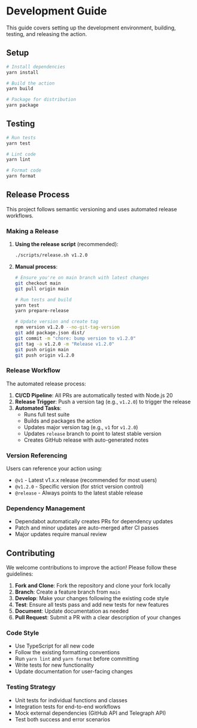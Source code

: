 # Development Guide

This guide covers setting up the development environment, building, testing, and releasing the action.

## Setup

```bash
# Install dependencies
yarn install

# Build the action
yarn build

# Package for distribution
yarn package
```

## Testing

```bash
# Run tests
yarn test

# Lint code
yarn lint

# Format code
yarn format
```

## Release Process

This project follows semantic versioning and uses automated release workflows.

### Making a Release

1. **Using the release script** (recommended):

   ```bash
   ./scripts/release.sh v1.2.0
   ```

2. **Manual process**:

   ```bash
   # Ensure you're on main branch with latest changes
   git checkout main
   git pull origin main

   # Run tests and build
   yarn test
   yarn prepare-release

   # Update version and create tag
   npm version v1.2.0 --no-git-tag-version
   git add package.json dist/
   git commit -m "chore: bump version to v1.2.0"
   git tag -a v1.2.0 -m "Release v1.2.0"
   git push origin main
   git push origin v1.2.0
   ```

### Release Workflow

The automated release process:

1. **CI/CD Pipeline**: All PRs are automatically tested with Node.js 20
2. **Release Trigger**: Push a version tag (e.g., `v1.2.0`) to trigger the release
3. **Automated Tasks**:
   - Runs full test suite
   - Builds and packages the action
   - Updates major version tag (e.g., `v1` for `v1.2.0`)
   - Updates `release` branch to point to latest stable version
   - Creates GitHub release with auto-generated notes

### Version Referencing

Users can reference your action using:

- `@v1` - Latest v1.x.x release (recommended for most users)
- `@v1.2.0` - Specific version (for strict version control)
- `@release` - Always points to the latest stable release

### Dependency Management

- Dependabot automatically creates PRs for dependency updates
- Patch and minor updates are auto-merged after CI passes
- Major updates require manual review

## Contributing

We welcome contributions to improve the action! Please follow these guidelines:

1. **Fork and Clone**: Fork the repository and clone your fork locally
2. **Branch**: Create a feature branch from `main`
3. **Develop**: Make your changes following the existing code style
4. **Test**: Ensure all tests pass and add new tests for new features
5. **Document**: Update documentation as needed
6. **Pull Request**: Submit a PR with a clear description of your changes

### Code Style

- Use TypeScript for all new code
- Follow the existing formatting conventions
- Run `yarn lint` and `yarn format` before committing
- Write tests for new functionality
- Update documentation for user-facing changes

### Testing Strategy

- Unit tests for individual functions and classes
- Integration tests for end-to-end workflows
- Mock external dependencies (GitHub API and Telegraph API)
- Test both success and error scenarios
